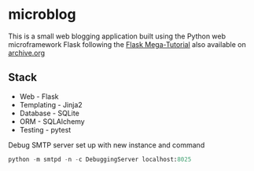 # microblog
This is a small web blogging application built using the Python web microframework Flask following the [Flask Mega-Tutorial](https://blog.miguelgrinberg.com/post/the-flask-mega-tutorial-part-i-hello-world) also available on [archive.org](https://web.archive.org/web/20230118004110/https://blog.miguelgrinberg.com/post/the-flask-mega-tutorial-part-i-hello-world)

## Stack
* Web - Flask
* Templating - Jinja2
* Database - SQLite
* ORM - SQLAlchemy
* Testing - pytest

Debug SMTP server set up with new instance and command 
```Python
python -m smtpd -n -c DebuggingServer localhost:8025
```